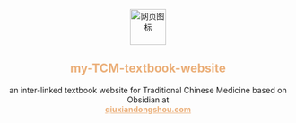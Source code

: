 <p align="center">
<img src="https://github.com/ChiryuhLii/my-TCM-textbook-website/blob/main/web/lib/media/favicon.ico"   alt="网页图标" style="width: 64px; height: 64px;">
<h2 align="center" style="color: #ebaf79;">my-TCM-textbook-website</h3>
<p align="center">
an inter-linked textbook website for Traditional Chinese Medicine based on Obsidian at <br><a href="https://qiuxiandongshou.com" style="color: #ebaf79; font-weight: bold;">qiuxiandongshou.com</a></p>
</p>
